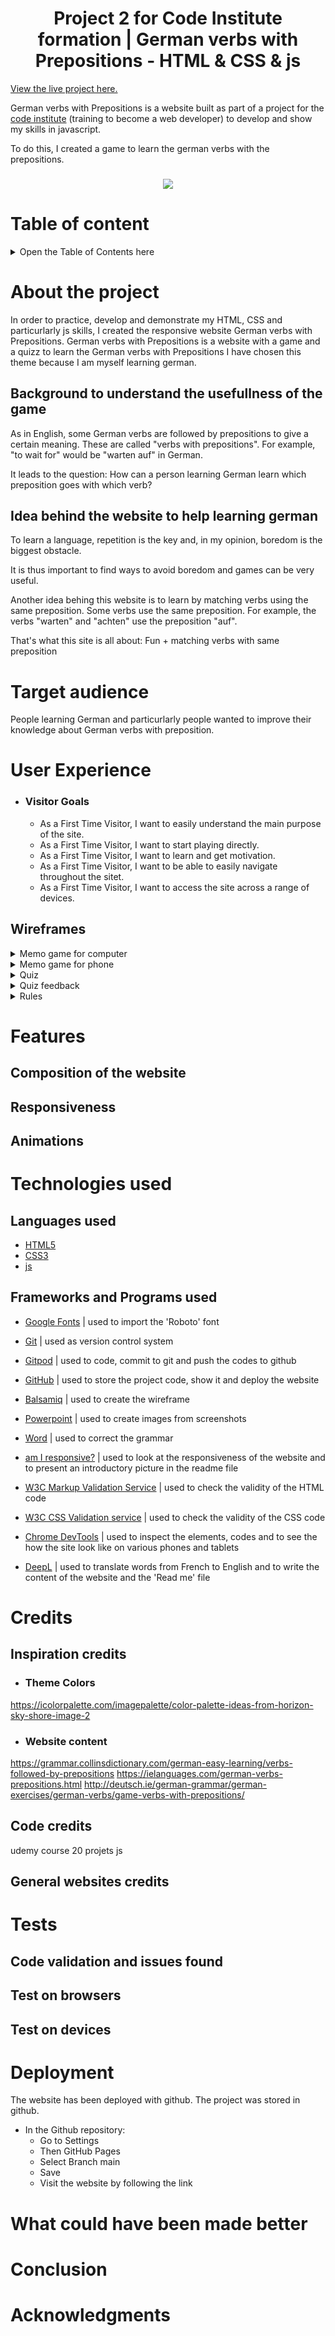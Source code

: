 <h1 align="center"> Project 2 for Code Institute formation | German verbs with Prepositions - HTML & CSS & js</h1>

[View the live project here.](https://laurepiechaczyk.github.io/project2_code_institute/)

German verbs with Prepositions is a website built as part of a project for the [code institute](https://codeinstitute.net/) (training to become a web developer) to develop and show my skills in javascript. 

To do this, I created a game to learn the german verbs with the prepositions.

<h3 align="center"><img src="assets/images/main-picture.png"></h3>

# Table of content
<details>
<summary>Open the Table of Contents here</summary>
</details>


# About the project 
In order to practice, develop and demonstrate my HTML, CSS and particurlarly js skills, I created the responsive website German verbs with Prepositions. German verbs with Prepositions is a website with a game and a quizz to learn the German verbs with Prepositions
I have chosen this theme because I am myself learning german.

## Background to understand the usefullness of the game
As in English, some German verbs are followed by prepositions to give a certain meaning. These are called "verbs with prepositions". For example, "to wait for" would be "warten auf" in German.

It leads to the question: 
How can a person learning German learn which preposition goes with which verb?

## Idea behind the website to help learning german
To learn a language, repetition is the key and, in my opinion, boredom is the biggest obstacle.

It is thus important to find ways to avoid boredom and games can be very useful.


Another idea behing this website is to learn by matching verbs using the same preposition.
Some verbs use the same preposition. For example, the verbs "warten" and "achten" use the preposition "auf".

That's what this site is all about: Fun + matching verbs with same preposition

# Target audience
People learning German and particurlarly people wanted to improve their knowledge about German verbs with preposition. 

# User Experience
- ### Visitor Goals
  - As a First Time Visitor, I want to easily understand the main purpose of the site.
  - As a First Time Visitor, I want to start playing directly.
  - As a First Time Visitor, I want to learn and get motivation.
  - As a First Time Visitor, I want to be able to easily navigate throughout the sitet.
  - As a First Time Visitor, I want to access the site across a range of devices.

## Wireframes
<details>
<summary>Memo game for computer</summary>
<h3 align="center"><img src="assets/images/wireframe-memo-bigscreen.png"></h3>
</details>
<details>
<summary>Memo game for phone</summary>
<h3 align="center"><img src="assets/images/wireframe-memo-phone.png"></h3>
</details>
<details>
<summary>Quiz</summary>
<h3 align="center"><img src="assets/images/wireframe-quiz.png"></h3>
</details>
<details>
<summary>Quiz feedback</summary>
<h3 align="center"><img src="assets/images/wireframe-quiz-feedback.png"></h3>
</details>
<details>
<summary>Rules</summary>
<h3 align="center"><img src="assets/images/wireframe-rules.png"></h3>
</details>


# Features 
## Composition of the website
## Responsiveness
## Animations

# Technologies used
## Languages used
-   [HTML5](https://en.wikipedia.org/wiki/HTML5)
-   [CSS3](https://en.wikipedia.org/wiki/Cascading_Style_Sheets)  
-   [js](https://en.wikipedia.org/wiki/JavaScript)  
## Frameworks and Programs used
- [Google Fonts](https://fonts.google.com/) | used to  import the 'Roboto' font

- [Git](https://git-scm.com/) | used as version control system

- [Gitpod](https://gitpod.io/workspaces) | used to code, commit to git and push the codes to github

- [GitHub](https://github.com/) | used to store the project code, show it and deploy the website

- [Balsamiq](https://balsamiq.com/) |  used to create the wireframe

- [Powerpoint](https://simple.wikipedia.org/wiki/Microsoft_PowerPoint) | used to create images from screenshots

- [Word](https://en.wikipedia.org/wiki/Microsoft_Word) | used to correct the grammar

- [am I responsive?](http://ami.responsivedesign.is/) | used to look at the responsiveness of the website and to present an introductory picture in the readme file

- [W3C Markup Validation Service](https://validator.w3.org/) | used to check the validity of the HTML code

- [W3C CSS Validation service](https://jigsaw.w3.org/css-validator/) | used to check the validity of the CSS code

- [Chrome DevTools](https://developer.chrome.com/docs/devtools/) | used to inspect the elements, codes and to see the how the site look like on various phones and tablets

- [DeepL](https://www.deepl.com/) |  used to translate words from French to English and to write the content of the website and the 'Read me' file

# Credits
## Inspiration credits
- ### Theme Colors
https://icolorpalette.com/imagepalette/color-palette-ideas-from-horizon-sky-shore-image-2
- ### Website content
https://grammar.collinsdictionary.com/german-easy-learning/verbs-followed-by-prepositions
https://ielanguages.com/german-verbs-prepositions.html
http://deutsch.ie/german-grammar/german-exercises/german-verbs/game-verbs-with-prepositions/

## Code credits
udemy course 20 projets js
## General websites credits

# Tests
## Code validation and issues found
## Test on browsers
## Test on devices

# Deployment
The website has been deployed with github. The project was stored in github.
- In the Github repository:
    - Go to Settings
    - Then GitHub Pages
    - Select Branch main
    - Save
    - Visit the website by following the link

# What could have been made better 

# Conclusion

# Acknowledgments


